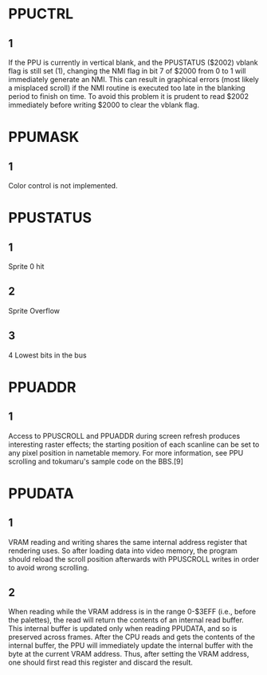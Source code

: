 # PPUCTRL

## 1

If the PPU is currently in vertical blank, and the PPUSTATUS ($2002) vblank flag is still set (1), changing the NMI flag in bit 7 of $2000 from 0 to 1 will immediately generate an NMI. This can result in graphical errors (most likely a misplaced scroll) if the NMI routine is executed too late in the blanking period to finish on time. To avoid this problem it is prudent to read $2002 immediately before writing $2000 to clear the vblank flag.

# PPUMASK

## 1

Color control is not implemented.

# PPUSTATUS

## 1

Sprite 0 hit

## 2

Sprite Overflow

## 3

4 Lowest bits in the bus

# PPUADDR

## 1

Access to PPUSCROLL and PPUADDR during screen refresh produces interesting raster effects;
the starting position of each scanline can be set to any pixel position in nametable memory.
For more information, see PPU scrolling and tokumaru's sample code on the BBS.[9]

# PPUDATA

## 1

VRAM reading and writing shares the same internal address register that rendering uses.
So after loading data into video memory, the program should reload the scroll position afterwards
with PPUSCROLL writes in order to avoid wrong scrolling.

## 2

When reading while the VRAM address is in the range 0-$3EFF (i.e., before the palettes), the read will return the contents of an internal read buffer.
This internal buffer is updated only when reading PPUDATA, and so is preserved across frames. After the CPU reads and gets the contents of the internal buffer,
the PPU will immediately update the internal buffer with the byte at the current VRAM address.
Thus, after setting the VRAM address, one should first read this register and discard the result.
